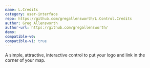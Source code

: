 ```yaml
---
name: L.Credits
category: user-interface
repo: https://github.com/gregallensworth/L.Control.Credits
author: Greg Allensworth
author-url: https://github.com/gregallensworth/
demo: 
compatible-v0:
compatible-v1: true
---
```


A simple, attractive, interactive control to put your logo and link in the corner of your map.
